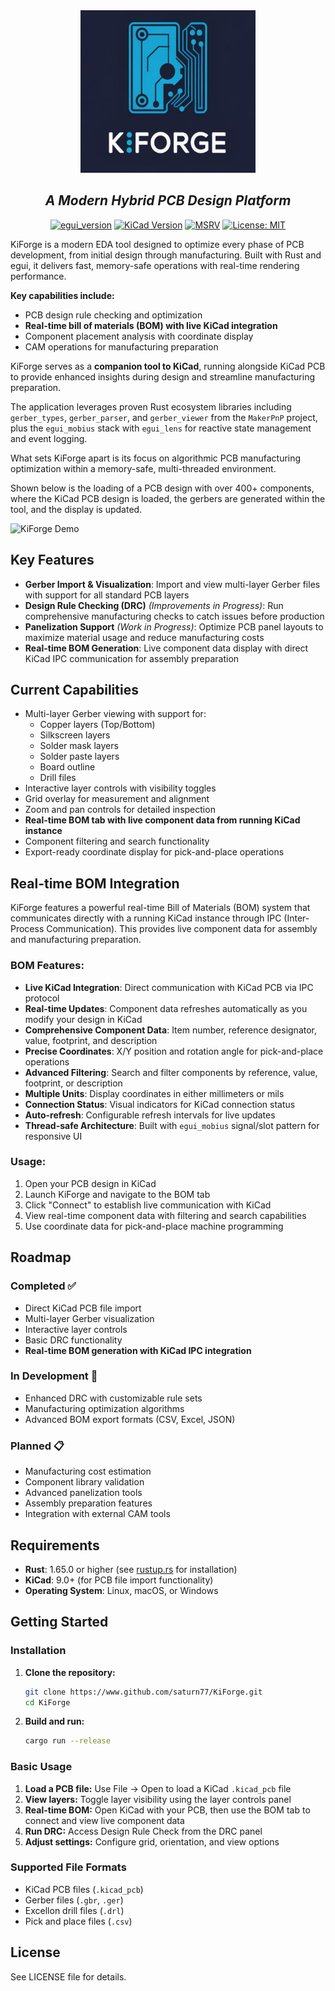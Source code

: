 <div align="center">
<img width=280 height=260 src="./assets/media/KiForgeLogo.png"></img>

## *A Modern Hybrid PCB Design Platform*

[![egui_version](https://img.shields.io/badge/egui-0.31.1-blue)](https://github.com/emilk/egui)
[![KiCad Version](https://img.shields.io/badge/KiCad-9.0+-blue)](https://www.kicad.org/)
[![MSRV](https://img.shields.io/badge/MSRV-1.65.0-blue)](https://blog.rust-lang.org/2022/11/03/Rust-1.65.0.html)
[![License: MIT](https://img.shields.io/badge/License-MIT-green.svg)](https://opensource.org/licenses/MIT)

</div>

KiForge is a modern EDA tool designed to optimize every phase of PCB development, from initial design through manufacturing. Built with Rust and egui, it delivers fast, memory-safe operations with real-time rendering performance.

**Key capabilities include:**
- PCB design rule checking and optimization
- **Real-time bill of materials (BOM) with live KiCad integration**
- Component placement analysis with coordinate display
- CAM operations for manufacturing preparation

KiForge serves as a **companion tool to KiCad**, running alongside KiCad PCB to provide enhanced insights during design and streamline manufacturing preparation. 

The application leverages proven Rust ecosystem libraries including `gerber_types`, `gerber_parser`, and `gerber_viewer` from the `MakerPnP` project, plus the `egui_mobius` stack with `egui_lens` for reactive state management and event logging.

What sets KiForge apart is its focus on algorithmic PCB manufacturing optimization within a memory-safe, multi-threaded environment. 

Shown below is the loading of a PCB design with over 400+ components, where the KiCad PCB design is loaded, the gerbers are generated within the tool, and the display is updated. 

![KiForge Demo](./assets/media/KiForge_usage.gif)

## Key Features

- **Gerber Import & Visualization**: Import and view multi-layer Gerber files with support for all standard PCB layers
- **Design Rule Checking (DRC)** *(Improvements in Progress)*: Run comprehensive manufacturing checks to catch issues before production
- **Panelization Support** *(Work in Progress)*: Optimize PCB panel layouts to maximize material usage and reduce manufacturing costs
- **Real-time BOM Generation**: Live component data display with direct KiCad IPC communication for assembly preparation

## Current Capabilities

- Multi-layer Gerber viewing with support for:
  - Copper layers (Top/Bottom)
  - Silkscreen layers
  - Solder mask layers
  - Solder paste layers
  - Board outline
  - Drill files
- Interactive layer controls with visibility toggles
- Grid overlay for measurement and alignment
- Zoom and pan controls for detailed inspection
- **Real-time BOM tab with live component data from running KiCad instance**
- Component filtering and search functionality
- Export-ready coordinate display for pick-and-place operations

## Real-time BOM Integration

KiForge features a powerful real-time Bill of Materials (BOM) system that communicates directly with a running KiCad instance through IPC (Inter-Process Communication). This provides live component data for assembly and manufacturing preparation.

### BOM Features:
- **Live KiCad Integration**: Direct communication with KiCad PCB via IPC protocol
- **Real-time Updates**: Component data refreshes automatically as you modify your design in KiCad
- **Comprehensive Component Data**: Item number, reference designator, value, footprint, and description
- **Precise Coordinates**: X/Y position and rotation angle for pick-and-place operations
- **Advanced Filtering**: Search and filter components by reference, value, footprint, or description
- **Multiple Units**: Display coordinates in either millimeters or mils
- **Connection Status**: Visual indicators for KiCad connection status
- **Auto-refresh**: Configurable refresh intervals for live updates
- **Thread-safe Architecture**: Built with `egui_mobius` signal/slot pattern for responsive UI

### Usage:
1. Open your PCB design in KiCad
2. Launch KiForge and navigate to the BOM tab
3. Click "Connect" to establish live communication with KiCad
4. View real-time component data with filtering and search capabilities
5. Use coordinate data for pick-and-place machine programming

## Roadmap

### Completed ✅
- Direct KiCad PCB file import
- Multi-layer Gerber visualization
- Interactive layer controls
- Basic DRC functionality
- **Real-time BOM generation with KiCad IPC integration**

### In Development 🚧
- Enhanced DRC with customizable rule sets
- Manufacturing optimization algorithms
- Advanced BOM export formats (CSV, Excel, JSON)

### Planned 📋
- Manufacturing cost estimation
- Component library validation
- Advanced panelization tools
- Assembly preparation features
- Integration with external CAM tools


## Requirements

- **Rust**: 1.65.0 or higher (see [rustup.rs](https://rustup.rs/) for installation)
- **KiCad**: 9.0+ (for PCB file import functionality)
- **Operating System**: Linux, macOS, or Windows

## Getting Started

### Installation

1. **Clone the repository:**
   ```bash
   git clone https://www.github.com/saturn77/KiForge.git
   cd KiForge
   ```

2. **Build and run:**
   ```bash
   cargo run --release
   ```

### Basic Usage

1. **Load a PCB file:** Use File → Open to load a KiCad `.kicad_pcb` file
2. **View layers:** Toggle layer visibility using the layer controls panel
3. **Real-time BOM:** Open KiCad with your PCB, then use the BOM tab to connect and view live component data
4. **Run DRC:** Access Design Rule Check from the DRC panel
5. **Adjust settings:** Configure grid, orientation, and view options

### Supported File Formats

- KiCad PCB files (`.kicad_pcb`)
- Gerber files (`.gbr`, `.ger`)
- Excellon drill files (`.drl`)
- Pick and place files (`.csv`)

## License

See LICENSE file for details.  
